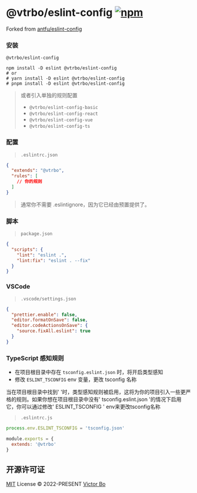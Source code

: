 # @vtrbo/eslint-config [![npm](https://img.shields.io/npm/v/@vtrbo/eslint-config?color=a1b858&label=)](https://npmjs.com/package/@vtrbo/eslint-config)

Forked from [antfu/eslint-config](https://github.com/antfu/eslint-config)

### 安装
```shell
@vtrbo/eslint-config

npm install -D eslint @vtrbo/eslint-config
# or
# yarn install -D eslint @vtrbo/eslint-config
# pnpm install -D eslint @vtrbo/eslint-config
```
> 或者引入单独的规则配置
> - `@vtrbo/eslint-config-basic`
> - `@vtrbo/eslint-config-react`
> - `@vtrbo/eslint-config-vue`
> - `@vtrbo/eslint-config-ts`

### 配置
> `.eslintrc.json`
```json
{
  "extends": "@vtrbo",
  "rules": [
    // 你的规则
  ]
}
```

> 通常你不需要 .eslintignore，因为它已经由预置提供了。

### 脚本
> `package.json`

```json
{
  "scripts": {
    "lint": "eslint .",
    "lint:fix": "eslint . --fix"
  }
}
```

### VSCode
> `.vscode/settings.json`

```json
{
  "prettier.enable": false,
  "editor.formatOnSave": false,
  "editor.codeActionsOnSave": {
    "source.fixAll.eslint": true
  }
}
```

### TypeScript 感知规则

- 在项目根目录中存在 `tsconfig.eslint.json` 时，将开启类型感知
- 修改 `ESLINT_TSCONFIG` env 变量，更改 tsconfig 名称

当在项目根目录中找到'  '时，类型感知规则被启用，这将为你的项目引入一些更严格的规则。如果你想在项目根目录中没有' tsconfig.eslint.json '的情况下启用它，你可以通过修改' ESLINT_TSCONFIG ' env来更改tsconfig名称

> `.eslintrc.js`

```js
process.env.ESLINT_TSCONFIG = 'tsconfig.json'

module.exports = {
  extends: '@vtrbo'
}
```

## 开源许可证

[MIT](./LICENSE) License &copy; 2022-PRESENT [Victor Bo](https://github.com/vtrbo)
